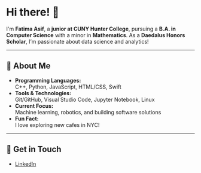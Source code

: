 # Hi there! 👋  
I'm **Fatima Asif**, a **junior at CUNY Hunter College**, pursuing a **B.A. in Computer Science** with a minor in **Mathematics**. As a **Daedalus Honors Scholar**, I’m passionate about data science and analytics!   

---

## 🌟 About Me  
- **Programming Languages:**  
  C++, Python, JavaScript, HTML/CSS, Swift  
- **Tools & Technologies:**  
  Git/GitHub, Visual Studio Code, Jupyter Notebook, Linux  
- **Current Focus:**  
  Machine learning, robotics, and building software solutions  
- **Fun Fact:**  
  I love exploring new cafes in NYC!  
---

## 💼 Get in Touch  
- [LinkedIn](www.linkedin.com/in/fatima-asif-66ba76217)   

